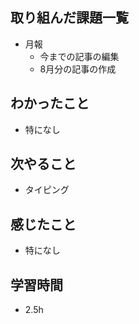 ## 取り組んだ課題一覧
- 月報
     -  今までの記事の編集
     -  8月分の記事の作成

## わかったこと
-  特になし

## 次やること
-  タイピング

## 感じたこと
-  特になし

## 学習時間
- 2.5h
